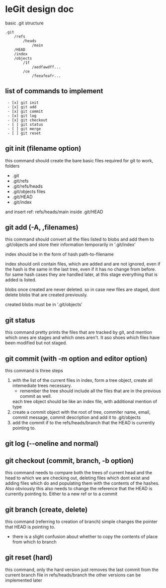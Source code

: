 # leGit design doc

basic .git structure

```
.git
    /refs
        /heads
            /main
    /HEAD
    /index
    /objects
        /1f
            /aedfawdff...
        /ce
            /feeafeafr...
```

## list of commands to implement
```
 - [x] git init
 - [x] git add
 - [x] git commit
 - [x] git log
 - [x] git checkout
 - [ ] git status
 - [ ] git merge
 - [ ] git reset
```

## git init (filename option)
this command should create the bare basic files required for git to work,
folders
- .git
- .git/refs
- .git/refs/heads
- .git/objects
files
- .git/HEAD
- .git/index

and insert ref: refs/heads/main inside .git/HEAD

## git add (-A, ,filenames)
this command should convert all the files listed to blobs and add them to .git/objects and store their information temporarily in 
'.git/index'

index should be in the form of 
hash path-to-filename

index should onli contain files, which are added and are not ignored, even if the hash is the same in the last tree, even if it has no change from before. for same hash cases they are handled later, at this stage everything that is added is listed.

blobs once created are never deleted. so in case new files are staged, dont delete blobs that are created previously.

created blobs must be in '.git/objects'

## git status
this command pretty prints the files that are tracked by git, and mention which ones are stages and which ones aren't. It aso shoes which files have been modified but not staged.

## git commit (with -m option and editor option)
this command is three steps

1. with the list of the current files in index, form a tree object, create all intemediate trees necessary.
    - remember the tree should include all the files that are in the previous commit as well.
     <!-- if there is no previous commit, technicallly this is taken care of because of how hashing works, but do note this when working on the code -->
     each tree object should be like an index file, with additional mention of type
2. create a commit object with the root of tree, commiter name, email, commit message, commit description and add it to .git/objects
3. add the commit if to the refs/heads/branch that the HEAD is currently pointing to.

## git log (--oneline and normal)

## git checkout (commit, branch, -b option)
this command needs to compare both the trees of current head and the head to which we are checking out, deleting files which dont exist and adding files which do and populating them with the contents of the hashes. Also obviously this also needs to change the reference that the HEAD is currently pointing to. Either to a new ref or to a commit

## git branch (create, delete)
this command (referring to creation of branch) simple changes the pointer that HEAD is pointing to. 
- there is a slight confusion about whether to copy the contents of place from which to branch

## git reset (hard)
this command, only the hard version just removes the last commit from the current branch file in refs/heads/branch
the other versions can be implemented later